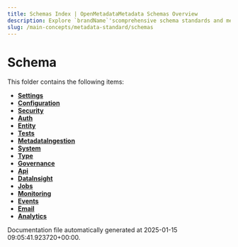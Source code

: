 ```yaml
---
title: Schemas Index | OpenMetadataMetadata Schemas Overview
description: Explore `brandName`'scomprehensive schema standards and metadata structures. Learn how to define, manage, and implement data schemas effectively.
slug: /main-concepts/metadata-standard/schemas
---
```


# Schema

This folder contains the following items:

- [**Settings**](/main-concepts/metadata-standard/schemas/settings)
- [**Configuration**](/main-concepts/metadata-standard/schemas/configuration)
- [**Security**](/main-concepts/metadata-standard/schemas/security)
- [**Auth**](/main-concepts/metadata-standard/schemas/auth)
- [**Entity**](/main-concepts/metadata-standard/schemas/entity)
- [**Tests**](/main-concepts/metadata-standard/schemas/tests)
- [**MetadataIngestion**](/main-concepts/metadata-standard/schemas/metadataingestion)
- [**System**](/main-concepts/metadata-standard/schemas/system)
- [**Type**](/main-concepts/metadata-standard/schemas/type)
- [**Governance**](/main-concepts/metadata-standard/schemas/governance)
- [**Api**](/main-concepts/metadata-standard/schemas/api)
- [**DataInsight**](/main-concepts/metadata-standard/schemas/datainsight)
- [**Jobs**](/main-concepts/metadata-standard/schemas/jobs)
- [**Monitoring**](/main-concepts/metadata-standard/schemas/monitoring)
- [**Events**](/main-concepts/metadata-standard/schemas/events)
- [**Email**](/main-concepts/metadata-standard/schemas/email)
- [**Analytics**](/main-concepts/metadata-standard/schemas/analytics)


Documentation file automatically generated at 2025-01-15 09:05:41.923720+00:00.

